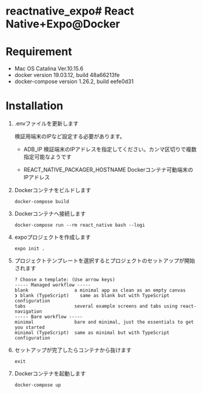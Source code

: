 # reactnative_expo# React Native+Expo@Docker

# Requirement

- Mac OS Catalina Ver.10.15.6
- docker version 19.03.12, build 48a66213fe
- docker-compose version 1.26.2, build eefe0d31

# Installation

1. .envファイルを更新します

    検証用端末のIPなど設定する必要があります。

    - ADB_IP
        検証端末のIPアドレスを指定してください。カンマ区切りで複数指定可能なようです

    - REACT_NATIVE_PACKAGER_HOSTNAME
        Dockerコンテナ可動端末のIPアドレス

1. Dockerコンテナをビルドします

    ```
    docker-compose build
    ```

1. Dockerコンテナへ接続します

    ```
    docker-compose run --rm react_native bash --logi
    ```

1. expoプロジェクトを作成します

    ```
    expo init .
    ```

1. プロジェクトテンプレートを選択するとプロジェクトのセットアップが開始されます

    ```
    ? Choose a template: (Use arrow keys)
    ----- Managed workflow -----
    blank                 a minimal app as clean as an empty canvas
    ❯ blank (TypeScript)    same as blank but with TypeScript configuration
    tabs                  several example screens and tabs using react-navigation
    ----- Bare workflow -----
    minimal               bare and minimal, just the essentials to get you started
    minimal (TypeScript)  same as minimal but with TypeScript configuration
    ```

1. セットアップが完了したらコンテナから抜けます

    ```
    exit
    ```

1. Dockerコンテナを起動します

    ```
    docker-compose up
    ```

